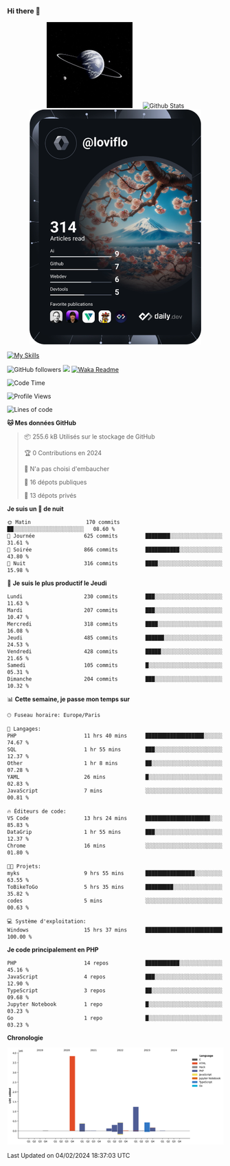 ### Hi there 👋

<p align="center">
  <img src="https://github.com/Loviflo/Loviflo/blob/main/img/portrait.jpg" alt="Loviflo" height="200" style="margin-right: 20px"/>
  <img src="https://github-readme-stats.vercel.app/api?username=Loviflo&show_icons=true&theme=graywhite" alt="Github Stats" />
  <a href="https://app.daily.dev/loviflo"><img src="https://github.com/loviflo/loviflo/blob/main/devcard.svg" width="400" alt="Loviflo's Dev Card"/></a>
</p>

[![My Skills](https://skillicons.dev/icons?i=php,laravel,symfony,dotnet,cs,nodejs,mysql,postgres,js,ts,html,css,sass,angular,react,electron,docker,webpack,vscode,figma,git,github,gitlab,nginx,postman&perline=5)](https://skillicons.dev)

![GitHub followers](https://img.shields.io/github/followers/Loviflo?label=Follow&style=social)
![](https://visitor-badge.glitch.me/badge?page_id=Loviflo.Loviflo)
[![Waka Readme](https://github.com/Loviflo/Loviflo/actions/workflows/update-stats.yml/badge.svg)](https://github.com/Loviflo/Loviflo/actions/workflows/update-stats.yml)

<!--START_SECTION:waka-->
![Code Time](http://img.shields.io/badge/Code%20Time-1%2C852%20hrs%2040%20mins-blue)

![Profile Views](http://img.shields.io/badge/Vues%20du%20profil-0-blue)

![Lines of code](https://img.shields.io/badge/Depuis%20Hello%20World%2C%20j%27ai%20%C3%A9crit-6.9%20million%20Lignes%20de%20code-blue)

**🐱 Mes données GitHub** 

> 📦 255.6 kB Utilisés sur le stockage de GitHub 
 > 
> 🏆 0 Contributions en 2024
 > 
> 🚫 N'a pas choisi d'embaucher
 > 
> 📜 16 dépots publiques 
 > 
> 🔑 13 dépots privés 
 > 
**Je suis un 🦉 de nuit** 

```text
🌞 Matin                  170 commits         ██░░░░░░░░░░░░░░░░░░░░░░░   08.60 % 
🌆 Journée                625 commits         ████████░░░░░░░░░░░░░░░░░   31.61 % 
🌃 Soirée                 866 commits         ███████████░░░░░░░░░░░░░░   43.80 % 
🌙 Nuit                   316 commits         ████░░░░░░░░░░░░░░░░░░░░░   15.98 % 
```
📅 **Je suis le plus productif le Jeudi** 

```text
Lundi                    230 commits         ███░░░░░░░░░░░░░░░░░░░░░░   11.63 % 
Mardi                    207 commits         ███░░░░░░░░░░░░░░░░░░░░░░   10.47 % 
Mercredi                 318 commits         ████░░░░░░░░░░░░░░░░░░░░░   16.08 % 
Jeudi                    485 commits         ██████░░░░░░░░░░░░░░░░░░░   24.53 % 
Vendredi                 428 commits         █████░░░░░░░░░░░░░░░░░░░░   21.65 % 
Samedi                   105 commits         █░░░░░░░░░░░░░░░░░░░░░░░░   05.31 % 
Dimanche                 204 commits         ███░░░░░░░░░░░░░░░░░░░░░░   10.32 % 
```


📊 **Cette semaine, je passe mon temps sur** 

```text
🕑︎ Fuseau horaire: Europe/Paris

💬 Langages: 
PHP                      11 hrs 40 mins      ███████████████████░░░░░░   74.67 % 
SQL                      1 hr 55 mins        ███░░░░░░░░░░░░░░░░░░░░░░   12.37 % 
Other                    1 hr 8 mins         ██░░░░░░░░░░░░░░░░░░░░░░░   07.28 % 
YAML                     26 mins             █░░░░░░░░░░░░░░░░░░░░░░░░   02.83 % 
JavaScript               7 mins              ░░░░░░░░░░░░░░░░░░░░░░░░░   00.81 % 

🔥 Éditeurs de code: 
VS Code                  13 hrs 24 mins      █████████████████████░░░░   85.83 % 
DataGrip                 1 hr 55 mins        ███░░░░░░░░░░░░░░░░░░░░░░   12.37 % 
Chrome                   16 mins             ░░░░░░░░░░░░░░░░░░░░░░░░░   01.80 % 

🐱‍💻 Projets: 
myks                     9 hrs 55 mins       ████████████████░░░░░░░░░   63.55 % 
ToBikeToGo               5 hrs 35 mins       █████████░░░░░░░░░░░░░░░░   35.82 % 
codes                    5 mins              ░░░░░░░░░░░░░░░░░░░░░░░░░   00.63 % 

💻 Système d'exploitation: 
Windows                  15 hrs 37 mins      █████████████████████████   100.00 % 
```

**Je code principalement en PHP** 

```text
PHP                      14 repos            ███████████░░░░░░░░░░░░░░   45.16 % 
JavaScript               4 repos             ███░░░░░░░░░░░░░░░░░░░░░░   12.90 % 
TypeScript               3 repos             ██░░░░░░░░░░░░░░░░░░░░░░░   09.68 % 
Jupyter Notebook         1 repo              █░░░░░░░░░░░░░░░░░░░░░░░░   03.23 % 
Go                       1 repo              █░░░░░░░░░░░░░░░░░░░░░░░░   03.23 % 
```



**Chronologie**

![Lines of Code chart](https://raw.githubusercontent.com/Loviflo/Loviflo/main/assets/bar_graph.png)


 Last Updated on 04/02/2024 18:37:03 UTC
<!--END_SECTION:waka-->
